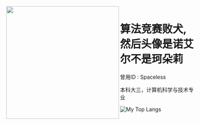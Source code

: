 <img align="left" width="300" src="https://cdn.jsdelivr.net/gh/ACRei/ACRei/noeru.png" />

# 算法竞赛败犬,然后头像是诺艾尔不是珂朵莉

曾用ID : Spaceless

本科大三，计算机科学与技术专业

![My Top Langs](https://github-readme-stats.vercel.app/api/top-langs/?username=ACRei&layout=compact)  
